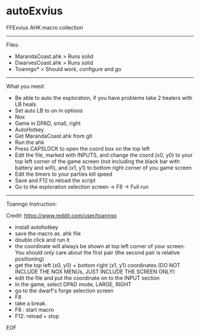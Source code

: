 # autoExvius
FFExvius AHK macro collection

---

Files:

- MarandaCoast.ahk > Runs solid
- DwarvesCoast.ahk > Runs solid
- Toanngo* > Should work, configure and go

---

What you need:
- Be able to auto the exploration, if you have problems take 2 healers with LB heals
- Set auto LB to on in options
- Nox
- Game in DPAD, small, right
- AutoHotkey
- Get MarandaCoast.ahk from git
- Run the ahk
- Press CAPSLOCK to open the coord box on the top left
- Edit the file, marked with INPUTS, and change the coord (x0, y0) to your top left corner of the game screen (not including the black bar with battery and wifi), and (x1, y1) to bottom right corner of you game screen
- Edit the timers to your parties kill speed
- Save and F12 to reload the script
- Go to the exploration selection screen -> F8 -> Full run

---

Toanngo Instruction:

Credit: https://www.reddit.com/user/toanngo

- install autohotkey
- save the macro as .ahk file
- double click and run it
- the coordinate will always be shown at top left corner of your screen. You should only care about the first pair (the second pair is relative positioning)
- get the top left (x0, y0) + bottom right (x1, y1) coordinates (DO NOT INCLUDE THE NOX MENUs, JUST INCLUDE THE SCREEN ONLY)
- edit the file and put the coordinate on to the INPUT section
- In the game, select DPAD mode, LARGE, RIGHT
- go to the dwarf's forge selection screen
- F8
- take a break.
- F8 : start macro
- F12: reload + stop

EOF